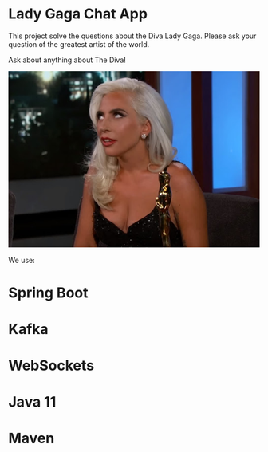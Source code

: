 # Lady Gaga Chat App
This project solve the questions about the Diva Lady Gaga. 
Please ask your question of the greatest artist of the world. 

Ask about anything about The Diva!


<img
src="resources/lady-gaga.jpg"
raw=true
alt="Subject Pronouns"
style="margin-right: 10px;"
/>

We use: 

# Spring Boot 
# Kafka
# WebSockets
# Java 11
# Maven


